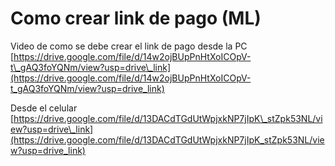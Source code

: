 # Como crear link de pago (ML)

Video de como se debe crear el link de pago desde la PC \
[https://drive.google.com/file/d/14w2ojBUpPnHtXoICOpV-t\_gAQ3foYQNm/view?usp=drive\_link](https://drive.google.com/file/d/14w2ojBUpPnHtXoICOpV-t_gAQ3foYQNm/view?usp=drive_link)

Desde el celular \
[https://drive.google.com/file/d/13DACdTGdUtWpjxkNP7jIpK\_stZpk53NL/view?usp=drive\_link](https://drive.google.com/file/d/13DACdTGdUtWpjxkNP7jIpK_stZpk53NL/view?usp=drive_link)
